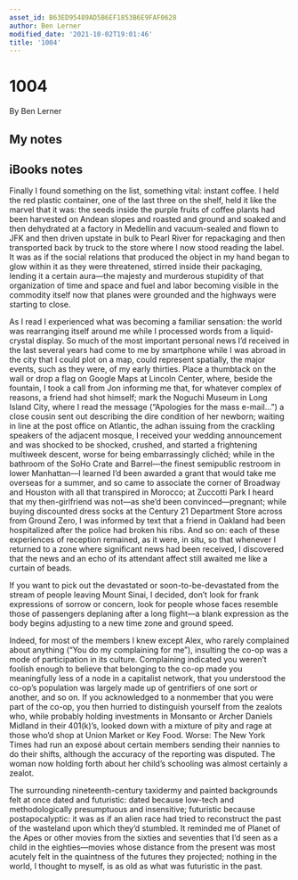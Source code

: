 ```yaml
---
asset_id: B63ED95489AD5B6EF1853B6E9FAF0628
author: Ben Lerner
modified_date: '2021-10-02T19:01:46'
title: '1004'
---
```


# 1004

By Ben Lerner

## My notes <a name="my_notes_dont_delete"></a>



## iBooks notes <a name="ibooks_notes_dont_delete"></a>


Finally I found something on the list, something vital: instant coffee. I held the red plastic container, one of the last three on the shelf, held it like the marvel that it was: the seeds inside the purple fruits of coffee plants had been harvested on Andean slopes and roasted and ground and soaked and then dehydrated at a factory in Medellín and vacuum-sealed and flown to JFK and then driven upstate in bulk to Pearl River for repackaging and then transported back by truck to the store where I now stood reading the label. It was as if the social relations that produced the object in my hand began to glow within it as they were threatened, stirred inside their packaging, lending it a certain aura—the majesty and murderous stupidity of that organization of time and space and fuel and labor becoming visible in the commodity itself now that planes were grounded and the highways were starting to close.

As I read I experienced what was becoming a familiar sensation: the world was rearranging itself around me while I processed words from a liquid-crystal display. So much of the most important personal news I’d received in the last several years had come to me by smartphone while I was abroad in the city that I could plot on a map, could represent spatially, the major events, such as they were, of my early thirties. Place a thumbtack on the wall or drop a flag on Google Maps at Lincoln Center, where, beside the fountain, I took a call from Jon informing me that, for whatever complex of reasons, a friend had shot himself; mark the Noguchi Museum in Long Island City, where I read the message (“Apologies for the mass e-mail…”) a close cousin sent out describing the dire condition of her newborn; waiting in line at the post office on Atlantic, the adhan issuing from the crackling speakers of the adjacent mosque, I received your wedding announcement and was shocked to be shocked, crushed, and started a frightening multiweek descent, worse for being embarrassingly clichéd; while in the bathroom of the SoHo Crate and Barrel—the finest semipublic restroom in lower Manhattan—I learned I’d been awarded a grant that would take me overseas for a summer, and so came to associate the corner of Broadway and Houston with all that transpired in Morocco; at Zuccotti Park I heard that my then-girlfriend was not—as she’d been convinced—pregnant; while buying discounted dress socks at the Century 21 Department Store across from Ground Zero, I was informed by text that a friend in Oakland had been hospitalized after the police had broken his ribs. And so on: each of these experiences of reception remained, as it were, in situ, so that whenever I returned to a zone where significant news had been received, I discovered that the news and an echo of its attendant affect still awaited me like a curtain of beads.

If you want to pick out the devastated or soon-to-be-devastated from the stream of people leaving Mount Sinai, I decided, don’t look for frank expressions of sorrow or concern, look for people whose faces resemble those of passengers deplaning after a long flight—a blank expression as the body begins adjusting to a new time zone and ground speed.

Indeed, for most of the members I knew except Alex, who rarely complained about anything (“You do my complaining for me”), insulting the co-op was a mode of participation in its culture. Complaining indicated you weren’t foolish enough to believe that belonging to the co-op made you meaningfully less of a node in a capitalist network, that you understood the co-op’s population was largely made up of gentrifiers of one sort or another, and so on. If you acknowledged to a nonmember that you were part of the co-op, you then hurried to distinguish yourself from the zealots who, while probably holding investments in Monsanto or Archer Daniels Midland in their 401(k)’s, looked down with a mixture of pity and rage at those who’d shop at Union Market or Key Food. Worse: The New York Times had run an exposé about certain members sending their nannies to do their shifts, although the accuracy of the reporting was disputed. The woman now holding forth about her child’s schooling was almost certainly a zealot.

The surrounding nineteenth-century taxidermy and painted backgrounds felt at once dated and futuristic: dated because low-tech and methodologically presumptuous and insensitive; futuristic because postapocalyptic: it was as if an alien race had tried to reconstruct the past of the wasteland upon which they’d stumbled. It reminded me of Planet of the Apes or other movies from the sixties and seventies that I’d seen as a child in the eighties—movies whose distance from the present was most acutely felt in the quaintness of the futures they projected; nothing in the world, I thought to myself, is as old as what was futuristic in the past.